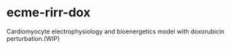 # ecme-rirr-dox

Cardiomyocyte electrophysiology and bioenergetics model with doxorubicin perturbation.(WIP)
